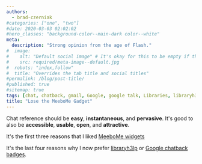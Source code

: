 ```yaml
---
authors:
  - brad-czerniak
#categories: ["one", "two"]
#date: 2020-03-03 02:02:02
#hero_classes: "background-color--main-dark color--white"
meta:
  description: "Strong opinion from the age of Flash."
#  image:
#    alt: "Default social image" # It's okay for this to be empty if the image is decorative
#    src: required/meta-image--default.jpg
#  robots: "index,follow"
#  title: "Overrides the tab title and social titles"
#permalink: /blog/post-title/
#published: true
#sitemap: true
tags: [chat, chatback, gmail, Google, google talk, Libraries, libraryh3lp, meebome, meebo]
title: "Lose the MeeboMe Gadget"
---
```


Chat reference should be **easy**, **instantaneous**, and **pervasive**. It's good to also be **accessible**, **usable**,
**open**, and **attractive**.

It's the first three reasons that I liked [MeeboMe widgets](http://www.meebome.com/)

It's the last four reasons why I now prefer [libraryh3lp](http://code.google.com/p/libraryh3lp/)
or [Google chatback badges](http://googletalk.blogspot.com/2008/02/google-talk-chatback.html).
